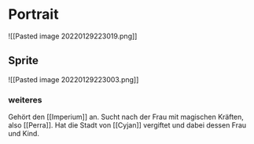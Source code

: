 # Portrait
![[Pasted image 20220129223019.png]]

## Sprite
![[Pasted image 20220129223003.png]]

### weiteres
Gehört den [[Imperium]] an.
Sucht nach der Frau mit magischen Kräften, also [[Perra]].
Hat die Stadt von [[Cyjan]] vergiftet und dabei dessen Frau und Kind.